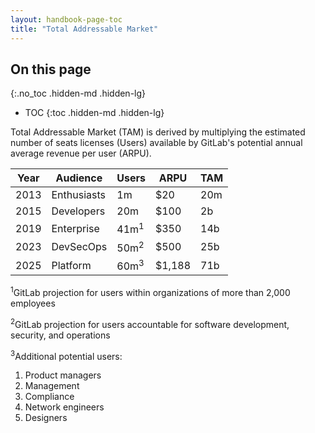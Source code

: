 ```yaml
---
layout: handbook-page-toc
title: "Total Addressable Market"
---
```


## On this page
{:.no_toc .hidden-md .hidden-lg}

- TOC
{:toc .hidden-md .hidden-lg}

Total Addressable Market (TAM) is derived by multiplying the estimated number of seats licenses (Users) available by GitLab's potential annual average revenue per user (ARPU).  

| Year | Audience | Users | ARPU | TAM |
| ---- | -------- | ----- | ---- | --- |
| 2013 | Enthusiasts | 1m | $20 | 20m |
| 2015 | Developers | 20m | $100 | 2b |
| 2019 | Enterprise | 41m<sup>1</sup> | $350 | 14b |
| 2023 | DevSecOps | 50m<sup>2</sup> | $500 | 25b |
| 2025 | Platform | 60m<sup>3</sup> | $1,188 | 71b |

<sup>1</sup>GitLab projection for users within organizations of more than 2,000 employees

<sup>2</sup>GitLab projection for users accountable for software development, security, and operations

<sup>3</sup>Additional potential users:
 1. Product managers
 1. Management
 1. Compliance
 1. Network engineers
 1. Designers 





